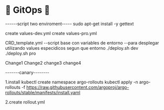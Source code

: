 
# :rocket: GitOps :rocket: 



------script two enviroment-----
sudo apt-get install -y gettext

create values-dev.yml
create values-pro.yml

CRD_template.yml --script base con variables de entorno
--para desplegar utilizando values especidicos segun que entorno
./deploy.sh dev
./deploy.sh pro


Change1
Change2
change3
change4


-------canary--------

1.install 
kubectl create namespace argo-rollouts
kubectl apply -n argo-rollouts -f https://raw.githubusercontent.com/argoproj/argo-rollouts/stable/manifests/install.yaml

2.create rollout.yml